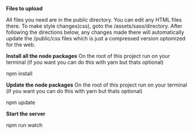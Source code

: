 **Files to upload**

All files you need are in the public directory. You can edit any HTML files there.
To make style changes(css), goto the /assets/sass/directory.
After following the directions below, any changes made there will automatically update the /public/css files which is just a compressed version optomized for the web.


**Install all the node packages**
On the root of this project run on your terminal (if you want you can do this with yarn but thats optional)

npm install

**Update the node packages**
On the root of this project run on your terminal (if you want you can do this with yarn but thats optional)

npm update

**Start the server**

npm run watch
